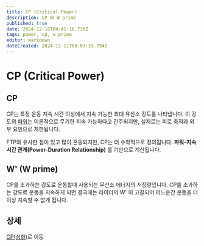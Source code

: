 ```yaml
---
title: CP (Critical Power)
description: CP 와 W prime
published: true
date: 2024-12-16T04:41:16.736Z
tags: power, cp, w prime
editor: markdown
dateCreated: 2024-12-11T08:07:33.794Z
---
```


# CP (Critical Power)
## CP

CP는 특정 운동 지속 시간 이상에서 지속 가능한 최대 유산소 강도를 나타냅니다.
이 강도의 [파워](/ko/aerobic/cycling/term/power)는 이론적으로 무기한 지속 가능하다고 간주되지만, 실제로는 피로 축적과 외부 요인으로 제한됩니다.

FTP와 유사한 점이 있고 많이 혼동되지만, CP는 더 수학적으로 정의됩니다. **파워-지속 시간 관계(Power-Duration Relationship)** 를 기반으로 계산됩니다.

## W' (W prime)
CP를 초과하는 강도로 운동할때 사용되는 무산소 에너지의 저장량입니다.
CP를 초과하는 강도로 운동을 지속하게 되면 결국에는 라이더의 W' 이 고갈되어 어느순간 운동을 더 이상 지속할 수 없게 됩니다.

## 상세
[CP(심화)](/ko/aerobic/cycling/term/CP_adv)로 이동